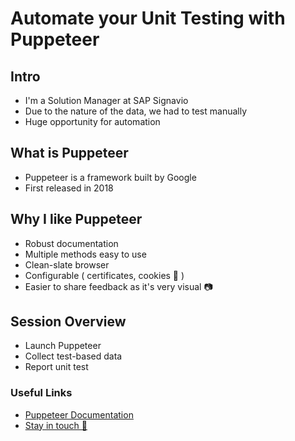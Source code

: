 # Automate your Unit Testing with Puppeteer

## Intro

- I'm a Solution Manager at SAP Signavio
- Due to the nature of the data, we had to test manually
- Huge opportunity for automation

## What is Puppeteer

- Puppeteer is a framework built by Google
- First released in 2018


## Why I like Puppeteer

- Robust documentation
- Multiple methods easy to use
- Clean-slate browser
- Configurable ( certificates, cookies 🍪 )
- Easier to share feedback as it's very visual 📷


## Session Overview

- Launch Puppeteer
- Collect test-based data
- Report unit test


### Useful Links

- [Puppeteer Documentation](https://pptr.dev/)
- [Stay in touch 👋](https://www.linkedin.com/in/heykike/)
